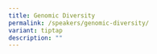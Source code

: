 ```yaml
---
title: Genomic Diversity
permalink: /speakers/genomic-diversity/
variant: tiptap
description: ""
---
```


